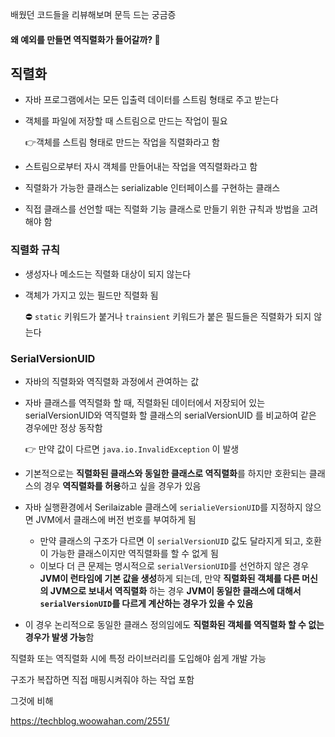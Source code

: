 배웠던 코드들을 리뷰해보며 문득 드는 궁금증

#### 왜 예외를 만들면 역직렬화가 들어갈까? :thinking:

## 직렬화

- 자바 프로그램에서는 모든 입출력 데이터를 스트림 형태로 주고 받는다

- 객체를 파일에 저장할 때 스트림으로 만드는 작업이 필요

  :point_right:객체를 스트림 형태로 만드는 작업을 직렬화라고 함

- 스트림으로부터 자시 객체를 만들어내는 작업을 역직렬화라고 함

- 직렬화가 가능한 클래스는 serializable 인터페이스를 구현하는 클래스

- 직접 클래스를 선언할 때는 직렬화 기능 클래스로 만들기 위한 규칙과 방법을 고려해야 함

### 직렬화 규칙

- 생성자나 메소드는 직렬화 대상이 되지 않는다

- 객체가 가지고 있는 필드만 직렬화 됨

  ⛔ `static` 키워드가 붙거나 `trainsient` 키워드가 붙은 필드들은 직렬화가 되지 않는다

### SerialVersionUID

- 자바의 직렬화와 역직렬화 과정에서 관여하는 값

- 자바 클래스를 역직렬화 할 때, 직렬화된 데이터에서 저장되어 있는 serialVersionUID와 역직렬화 할 클래스의 serialVersionUID 를 비교하여 같은 경우에만 정상 동작함

  :point_right: 만약 값이 다르면 `java.io.InvalidException` 이 발생

- 기본적으로는 **직렬화된 클래스와 동일한 클래스로 역직렬화**를 하지만 호환되는 클래스의 경우 **역직렬화를 허용**하고 싶을 경우가 있음

- 자바 실행환경에서 Serilaizable 클래스에 `serialieVersionUID`를 지정하지 않으면 JVM에서 클래스에 버전 번호를 부여하게 됨
  - 만약 클래스의 구조가 다르면 이 `serialVersionUID` 값도 달라지게 되고, 호환이 가능한 클래스이지만 역직렬화를 할 수 없게 됨
  - 이보다 더 큰 문제는 명시적으로 `serialVersionUID`를 선언하지 않은 경우 **JVM이 런타임에 기본 값을 생성**하게 되는데, 만약 **직렬화된 객체를 다른 머신의 JVM으로 보내서 역직렬화** 하는 경우 **JVM이 동일한 클래스에 대해서 `serialVersionUID`를 다르게 계산하는 경우가 있을 수 있음**
  
- 이 경우 논리적으로 동일한 클래스 정의임에도 **직렬화된 객체를 역직렬화 할 수 없는 경우가 발생 가능**함

직렬화 또는 역직렬화 시에 특정 라이브러리를 도입해야 쉽게 개발 가능

구조가 복잡하면 직접 매핑시켜줘야 하는 작업 포함

그것에 비해

https://techblog.woowahan.com/2551/

